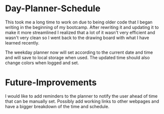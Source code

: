 # Day-Planner-Schedule

This took me a long time to work on due to being older code that I began writing in the beginning of my bootcamp. After rewriting it and updating it to make it more streamlined I realized that a lot of it wasn't very efficient and wasn't very clean so I went back to the drawing board with what I have learned recently.

The weekday planner now will set according to the current date and time and will save to local storage when used. The updated time should also change colors when logged and set.

# Future-Improvements

I would like to add reminders to the planner to notify the user ahead of time that can be manually set. Possibly add working links to other webpages and have a bigger breakdown of the time and schedule.